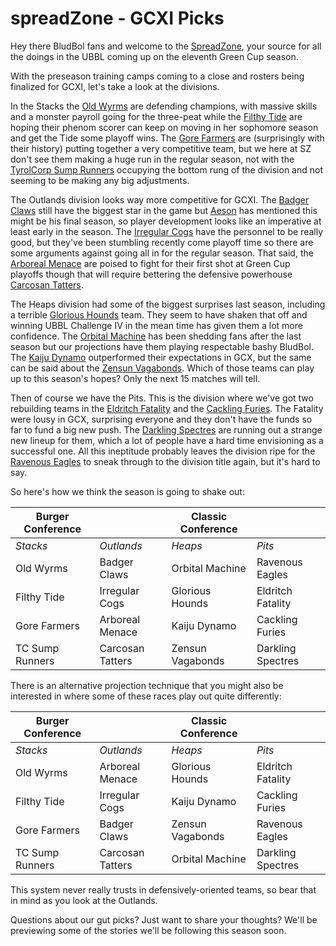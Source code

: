 # spreadZone - GCXI Picks

Hey there BludBol fans and welcome to the [SpreadZone](index), your source for all the doings in the UBBL coming up on the eleventh Green Cup season.

With the preseason training camps coming to a close and rosters being finalized for GCXI, let's take a look at the divisions.

In the Stacks the [Old Wyrms](../teams/oldwyrms) are defending champions, with massive skills and a monster payroll going for the three-peat while the [Filthy Tide](../teams/filthytide) are hoping their phenom scorer can keep on moving in her sophomore season and get the Tide some playoff wins. The [Gore Farmers](../teams/gorefarmers) are (surprisingly with their history) putting together a very competitive team, but we here at SZ don't see them making a huge run in the regular season, not with the [TyrolCorp Sump Runners](../teams/sumprunners) occupying the bottom rung of the division and not seeming to be making any big adjustments.

The Outlands division looks way more competitive for GCXI. The [Badger Claws](../teams/badgerclaws) still have the biggest star in the game but [Aeson](../players/aeson) has mentioned this might be his final season, so player development looks like an imperative at least early in the season. The [Irregular Cogs](../teams/irregularcogs) have the personnel to be really good, but they've been stumbling recently come playoff time so there are some arguments against going all in for the regular season. That said, the [Arboreal Menace](../teams/arborealmenace) are poised to fight for their first shot at Green Cup playoffs though that will require bettering the defensive powerhouse [Carcosan Tatters](../teams/carcosantatters).

The Heaps division had some of the biggest surprises last season, including a terrible [Glorious Hounds](../teams/glorioushounds) team. They seem to have shaken that off and winning UBBL Challenge IV in the mean time has given them a lot more confidence. The [Orbital Machine](../teams/orbitalmachine) has been shedding fans after the last season but our projections have them playing respectable bashy BludBol. The [Kaiju Dynamo](../teams/kaijudynamo) outperformed their expectations in GCX, but the same can be said about the [Zensun Vagabonds](../teams/zensunvagabonds). Which of those teams can play up to this season's hopes? Only the next 15 matches will tell.

Then of course we have the Pits. This is the division where we've got two rebuilding teams in the [Eldritch Fatality](..teams/eldritchfatality) and the [Cackling Furies](..teams/cacklingfuries). The Fatality were lousy in GCX, surprising everyone and they don't have the funds so far to fund a big new push. The [Darkling Spectres](../teams/darklingspectres) are running out a strange new lineup for them, which a lot of people have a hard time envisioning as a successful one. All this ineptitude probably leaves the division ripe for the [Ravenous Eagles](../teams/ravenouseagles) to sneak through to the division title again, but it's hard to say.

So here's how we think the season is going to shake out:

| Burger Conference | | Classic Conference | |
|---------------------|--|------------|----|
| *Stacks* | *Outlands* | *Heaps* | *Pits* |
| Old Wyrms | Badger Claws | Orbital Machine | Ravenous Eagles |
| Filthy Tide | Irregular Cogs | Glorious Hounds | Eldritch Fatality |
| Gore Farmers | Arboreal Menace | Kaiju Dynamo | Cackling Furies |
| TC Sump Runners | Carcosan Tatters | Zensun Vagabonds | Darkling Spectres |

There is an alternative projection technique that you might also be interested in where some of these races play out quite differently:

| Burger Conference | | Classic Conference | |
|---------------------|--|------------|----|
| *Stacks* | *Outlands* | *Heaps* | *Pits* |
| Old Wyrms | Arboreal Menace | Glorious Hounds | Eldritch Fatality |
| Filthy Tide | Irregular Cogs | Kaiju Dynamo | Cackling Furies |
| Gore Farmers | Badger Claws | Zensun Vagabonds | Ravenous Eagles |
| TC Sump Runners | Carcosan Tatters | Orbital Machine | Darkling Spectres |

This system never really trusts in defensively-oriented teams, so bear that in mind as you look at the Outlands.

Questions about our gut picks? Just want to share your thoughts? We'll be previewing some of the stories we'll be following this season soon.